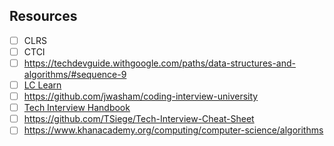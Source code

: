 ## Resources
- [ ] CLRS
- [ ] CTCI
- [ ] https://techdevguide.withgoogle.com/paths/data-structures-and-algorithms/#sequence-9
- [ ] [LC Learn](https://leetcode.com/explore/learn/)
- [ ] https://github.com/jwasham/coding-interview-university
- [ ] [Tech Interview Handbook](https://techinterviewhandbook.org/algorithms/introduction/)
- [ ] https://github.com/TSiege/Tech-Interview-Cheat-Sheet
- [ ] https://www.khanacademy.org/computing/computer-science/algorithms

